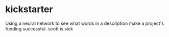 # kickstarter
Using a neural network to see what words in a description make a project's funding successful. 
scott is sick